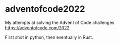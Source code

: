 # adventofcode2022
My attempts at solving the Advent of Code challenges
https://adventofcode.com/2022

First shot in python, then eventually in Rust.
